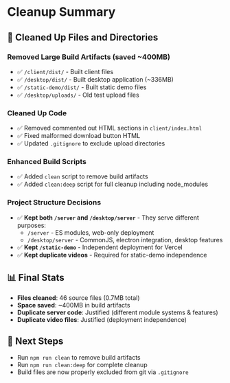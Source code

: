 # Cleanup Summary

## 🧹 Cleaned Up Files and Directories

### Removed Large Build Artifacts (saved ~400MB)
- ✅ `/client/dist/` - Built client files
- ✅ `/desktop/dist/` - Built desktop application (~336MB)
- ✅ `/static-demo/dist/` - Built static demo files
- ✅ `/desktop/uploads/` - Old test upload files

### Cleaned Up Code
- ✅ Removed commented out HTML sections in `client/index.html`
- ✅ Fixed malformed download button HTML
- ✅ Updated `.gitignore` to exclude upload directories

### Enhanced Build Scripts
- ✅ Added `clean` script to remove build artifacts
- ✅ Added `clean:deep` script for full cleanup including node_modules

### Project Structure Decisions
- ✅ **Kept both `/server` and `/desktop/server`** - They serve different purposes:
  - `/server` - ES modules, web-only deployment
  - `/desktop/server` - CommonJS, electron integration, desktop features
- ✅ **Kept `/static-demo`** - Independent deployment for Vercel
- ✅ **Kept duplicate videos** - Required for static-demo independence

## 📊 Final Stats
- **Files cleaned**: 46 source files (0.7MB total)
- **Space saved**: ~400MB in build artifacts
- **Duplicate server code**: Justified (different module systems & features)
- **Duplicate video files**: Justified (deployment independence)

## 🚀 Next Steps
- Run `npm run clean` to remove build artifacts
- Run `npm run clean:deep` for complete cleanup
- Build files are now properly excluded from git via `.gitignore`
